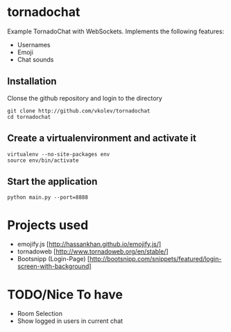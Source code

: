 # tornadochat

Example TornadoChat with WebSockets. Implements the following features:
* Usernames
* Emoji
* Chat sounds

## Installation

 Clonse the github repository and login to the directory

```
git clone http://github.com/vkolev/tornadochat
cd tornadochat
```

## Create a virtualenvironment and activate it

```
virtualenv --no-site-packages env
source env/bin/activate
```

## Start the application

```
python main.py --port=8888
```

# Projects used

* emojify.js [http://hassankhan.github.io/emojify.js/]
* tornadoweb [http://www.tornadoweb.org/en/stable/]
* Bootsnipp (Login-Page) [http://bootsnipp.com/snippets/featured/login-screen-with-background]


# TODO/Nice To have

* Room Selection
* Show logged in users in current chat
